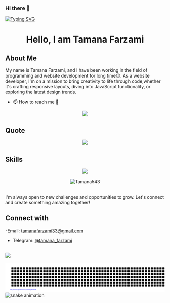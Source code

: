 ### Hi there 👋
[![Typing SVG](https://readme-typing-svg.demolab.com?font=Bitter&weight=500&size=25&duration=4999&pause=1000&color=F0E7FF&center=true&multiline=true&random=true&width=435&lines=Happy+To+See+You+Again+😄)](https://git.io/typing-svg)
<h1 align="center">Hello, I am Tamana Farzami</h1>



## About Me
My name is Tamana Farzami, and I have been working in the field of programming and website development for long time😉.
As a  website developer, I'm on a mission to bring creativity to life through code,whether it's crafting responsive layouts, diving into JavaScript functionality, or exploring the latest design trends.


- 📫 How to reach me [📨](mailto:tamanafarzami33@gmail.com)



<div align="center">
<a href="https://quira.sh?utm_source=widgets&utm_campaign=Tamana543" ><img src="https://stats.quira.sh/Tamana543/github?theme=dark" /></a>
  </div>

  ## Quote

<div align="center">
<a href="https://readme-daily-quotes.vercel.app/api" ><img src="https://readme-daily-quotes.vercel.app/api?theme=dark&font=courier_new&border_color=2f3640&border_radius=20&author=Tamana+Farzami&quote=Happiness+emanates+from+the+mind+and+sits+in+the+heart...+^_~" /></a>
  </div>




## Skills
<p align="center">
  <a href="https://skillicons.dev">
    <img src="https://skillicons.dev/icons?i=html,css,sass,tailwind,javascript,git,github,bootstrap" />
  </a>
</p>

<div align="center">
 <img src="https://github-readme-stats.vercel.app/api/top-langs?username=Tamana543&show_icons=true&theme=dark&locale=en&layout=compact" alt="Tamana543" />
</div>
 
<br>

<div>
  
I'm always open to new challenges and opportunities to grow. Let's connect and create something amazing together!
## Connect with 
-Email: [tamanafarzami33@gmail.com](mailto:tamanafarzami33@gmail.com)
- Telegram: [@tamana_farzami](https://t.me/tamana_farzami)

</div>
<br>

<div>
  <a href="https://visitcount.itsvg.in">
  <img src="https://visitcount.itsvg.in/api?id=Tamana543&label=Profile%20Views&color=11&icon=4&pretty=true" />
</a>
</div>


![gitartwork](gitartwork.svg)
![snake animation](https://github.com/eagrundy/eagrundy/blob/output/github-contribution-grid-snake.svg)
